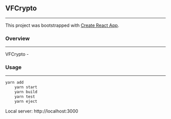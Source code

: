 ## VFCrypto

---

This project was bootstrapped with [Create React App](https://github.com/facebookincubator/create-react-app).



### Overview 

---

VFCrypto - 



### Usage

---

```javascript
yarn add 
	yarn start
	yarn build
	yarn test
	yarn eject
```

Local server: http://localhost:3000